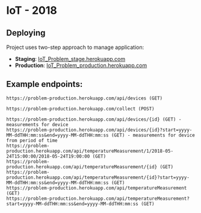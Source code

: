 # IoT - 2018 

## Deploying

Project uses two-step approach to manage application:

- **Staging**: [IoT_Problem_stage.herokuapp.com](https://stagging-problem.herokuapp.com/)
- **Production**: [IoT_Problem_production.herokuapp.com](https://problem-production.herokuapp.com/)

## Example endpoints:

```
https://problem-production.herokuapp.com/api/devices (GET)

https://problem-production.herokuapp.com/collect (POST)

https://problem-production.herokuapp.com/api/devices/{id} (GET) - measurements for device
https://problem-production.herokuapp.com/api/devices/{id}?start=yyyy-MM-ddTHH:mm:ss&end=yyyy-MM-ddTHH:mm:ss (GET) - measurements for device from period of time
https://problem-production.herokuapp.com/api/temperatureMeasurement/1/2018-05-24T15:00:00/2018-05-24T19:00:00 (GET)
https://problem-production.herokuapp.com/api/temperatureMeasurement/{id} (GET)
https://problem-production.herokuapp.com/api/temperatureMeasurement/{id}?start=yyyy-MM-ddTHH:mm:ss&end=yyyy-MM-ddTHH:mm:ss (GET)
https://problem-production.herokuapp.com/api/temperatureMeasurement (GET)
https://problem-production.herokuapp.com/api/temperatureMeasurement?start=yyyy-MM-ddTHH:mm:ss&end=yyyy-MM-ddTHH:mm:ss (GET)

```
